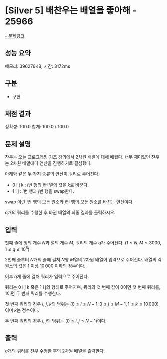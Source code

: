 # [Silver 5] 배찬우는 배열을 좋아해 - 25966

<a href="https://www.acmicpc.net/problem/25966">- 문제링크</a>

## 성능 요약

메모리: 396276KB, 시간: 3172ms

## 구분

- 구현

## 채점 결과

정확성: 100.0
합계: 100.0 / 100.0

## 문제 설명

찬우는 오늘 프로그래밍 기초 강의에서 2차원 배열에 대해 배웠다. 너무 재미있던 찬우는 2차원 배열에다 연산을 진행하기로 결심했다.

아래와 같은 두 가지 종류의 연산이 쿼리로 주어진다.

- 0 i j k : $i$번 행의 $j$번 열의 값을 $k$로 바꾼다.
- 1 i j : $i$번 행과 $j$번 행을 swap한다.

swap 이란 $i$번 행의 모든 원소와 $j$번 행의 모든 원소를 바꾸는 연산이다.

q개의 쿼리를 수행한 후 바뀐 배열의 최종 결과를 출력하시오.

## 입력

첫째 줄에 행의 개수 $N$과 열의 개수 $M$, 쿼리의 개수 $q$가 주어진다. $(1 \le N , M \le 3000, 1 \le q \le 10^6)$

2번째 줄부터 $N$개의 줄에 걸쳐 $N$행 $M$열의 2차원 배열이 입력으로 주어진다. 배열의 각 원소의 값은 $1$ 이상 $10\,000$ 이하의 정수이다.

이후 $q$개 줄에 걸쳐 쿼리가 입력으로 주어진다.

쿼리는 0 i j k 혹은 1 i j의 형태로 주어지며, 쿼리의 첫 번째 값이 0이면 첫 번째 쿼리를, 1이면 두 번째 쿼리를 수행한다.

첫 번째 쿼리의 경우 $i$, $j$, $k$의 범위는 $(0 \le i \le N-1, 0 \le j \le M-1, 1 \le k \le 10\,000)$이며 $k$는 정수이다.

두 번째 쿼리의 경우 $i$, $j$의 범위는 $(0 \le i, j \le N-1)$이다.

## 출력

$q$개의 쿼리를 전부 수행한 후의 2차원 배열을 출력한다.
